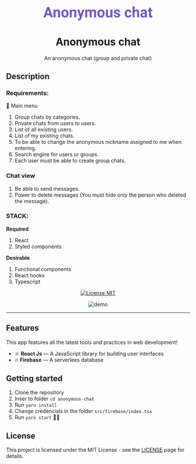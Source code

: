<h1 align="center">
<br>
  <img src=".github/logo.svg" alt="AnonymousChat" width="300">
<br>
<br>
Anonymous chat
</h1>

<p align="center">An anonymous chat (group and private chat)</p>

## Description

### Requirements:

🙌 Main menu

1. Group chats by categories.
2. Private chats from users to users.
3. List of all existing users.
4. List of my existing chats.
5. To be able to change the anonymous nickname assigned to me when entering.
6. Search engine for users or groups.
7. Each user must be able to create group chats.

### Chat view

1. Be able to send messages.
2. Power to delete messages (You must hide only the person who deleted the message).

### STACK:

**Required**

1. React
2. Styled components

**Desirable**

1. Functional components
2. React hooks
3. Typescript

<p align="center">
  <a href="https://opensource.org/licenses/MIT">
    <img src="https://img.shields.io/badge/License-MIT-blue.svg" alt="License MIT">
  </a>
</p>

[//]: # (Add your gifs/images here:)
<div align="center">
  <img src=".github/AnonymousChat.gif" alt="demo" height="425">
</div>

<hr />

## Features
[//]: # (Add the features of your project here:)
This app features all the latest tools and practices in web development!

- ⚛️ **React Js** — A JavaScript library for building user interfaces
- 🔥 **Firebase** — A serverlees database

## Getting started

1. Clone the repository
2. Inser to folder `cd anonymous-chat`
3. Run `yarn install`
4. Change credencials in the folder `src/firebase/index.tsx`
5. Run `yarn start` 🚀🔥


## License

This project is licensed under the MIT License - see the [LICENSE](https://opensource.org/licenses/MIT) page for details.
